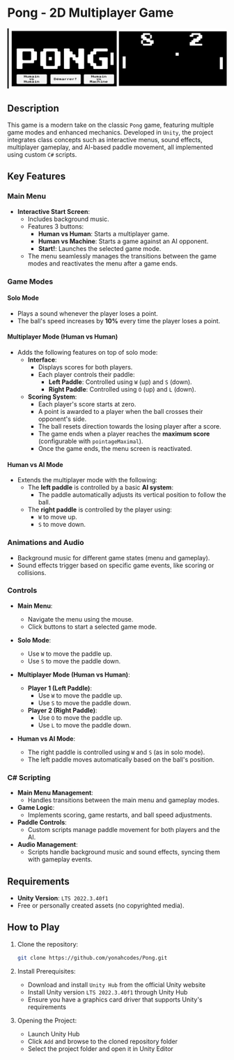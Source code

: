 # Pong - 2D Multiplayer Game

![Pong 2D Game](pongScreenshot.png)

## Description
This game is a modern take on the classic `Pong` game, featuring multiple game modes and enhanced mechanics. Developed in `Unity`, the project integrates class concepts such as interactive menus, sound effects, multiplayer gameplay, and AI-based paddle movement, all implemented using custom `C#` scripts.

## Key Features

### Main Menu
- **Interactive Start Screen**:
  - Includes background music.
  - Features 3 buttons:
    - **Human vs Human**: Starts a multiplayer game.
    - **Human vs Machine**: Starts a game against an AI opponent.
    - **Start!**: Launches the selected game mode.
  - The menu seamlessly manages the transitions between the game modes and reactivates the menu after a game ends.

### Game Modes
#### Solo Mode
- Plays a sound whenever the player loses a point.
- The ball's speed increases by **10%** every time the player loses a point.

#### Multiplayer Mode (Human vs Human)
- Adds the following features on top of solo mode:
  - **Interface**:
    - Displays scores for both players.
    - Each player controls their paddle:
      - **Left Paddle**: Controlled using `W` (up) and `S` (down).
      - **Right Paddle**: Controlled using `O` (up) and `L` (down).
  - **Scoring System**:
    - Each player's score starts at zero.
    - A point is awarded to a player when the ball crosses their opponent's side.
    - The ball resets direction towards the losing player after a score.
    - The game ends when a player reaches the **maximum score** (configurable with `pointageMaximal`).
    - Once the game ends, the menu screen is reactivated.

#### Human vs AI Mode
- Extends the multiplayer mode with the following:
  - The **left paddle** is controlled by a basic **AI system**:
    - The paddle automatically adjusts its vertical position to follow the ball.
  - The **right paddle** is controlled by the player using:
    - `W` to move up.
    - `S` to move down.

### Animations and Audio
- Background music for different game states (menu and gameplay).
- Sound effects trigger based on specific game events, like scoring or collisions.

### Controls
- **Main Menu**:
  - Navigate the menu using the mouse.
  - Click buttons to start a selected game mode.
- **Solo Mode**:
  - Use `W` to move the paddle up.
  - Use `S` to move the paddle down.

- **Multiplayer Mode (Human vs Human)**:
  - **Player 1 (Left Paddle)**:
    - Use `W` to move the paddle up.
    - Use `S` to move the paddle down.
  - **Player 2 (Right Paddle)**:
    - Use `O` to move the paddle up.
    - Use `L` to move the paddle down.

- **Human vs AI Mode**:
  - The right paddle is controlled using `W` and `S` (as in solo mode).
  - The left paddle moves automatically based on the ball's position.

### C# Scripting
- **Main Menu Management**:
  - Handles transitions between the main menu and gameplay modes.
- **Game Logic**:
  - Implements scoring, game restarts, and ball speed adjustments.
- **Paddle Controls**:
  - Custom scripts manage paddle movement for both players and the AI.
- **Audio Management**:
  - Scripts handle background music and sound effects, syncing them with gameplay events.

## Requirements
- **Unity Version**: `LTS 2022.3.40f1`
- Free or personally created assets (no copyrighted media).

## How to Play
1. Clone the repository:
   ```bash
   git clone https://github.com/yonahcodes/Pong.git
   ```

2. Install Prerequisites:
    - Download and install `Unity Hub` from the official Unity website
    - Install Unity version `LTS 2022.3.40f1` through Unity Hub
    - Ensure you have a graphics card driver that supports Unity's requirements

3. Opening the Project:
    - Launch Unity Hub
    - Click `Add` and browse to the cloned repository folder
    - Select the project folder and open it in Unity Editor
